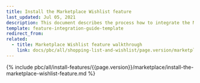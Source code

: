```yaml
---
title: Install the Marketplace Wishlist feature
last_updated: Jul 05, 2021
description: This document describes the process how to integrate the Marketplace wishlist feature into a Spryker project.
template: feature-integration-guide-template
redirect_from:
related:
  - title: Marketplace Wishlist feature walkthrough
    link: docs/pbc/all/shopping-list-and-wishlist/page.version/marketplace/marketplace-wishlist-feature-overview.html
---
```


{% include pbc/all/install-features/{{page.version}}/marketplace/install-the-marketplace-wishlist-feature.md %} <!-- To edit, see /_includes/pbc/all/install-features/202311.0/marketplace/install-the-marketplace-wishlist-feature.md -->
